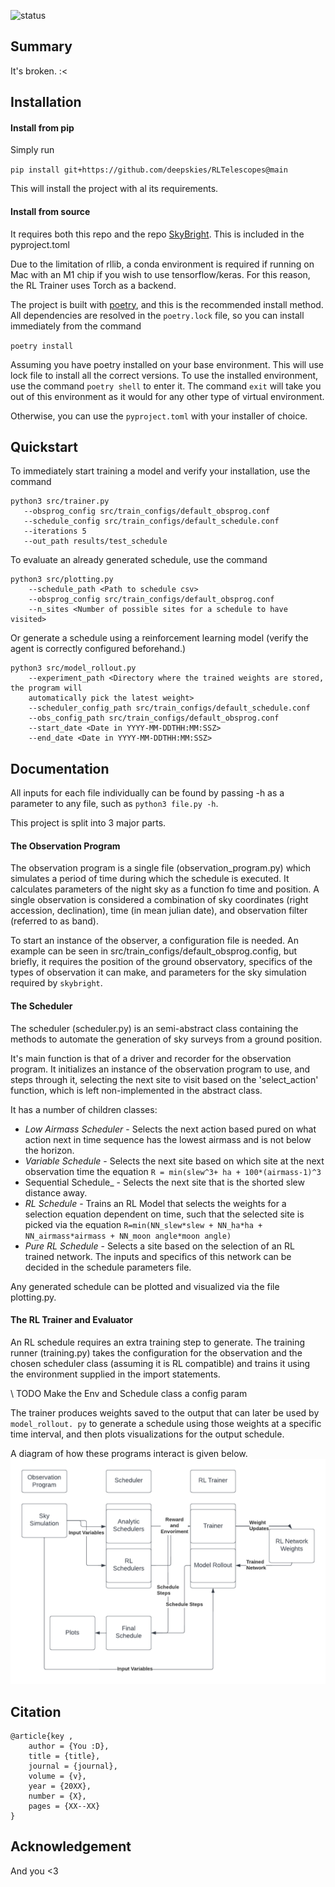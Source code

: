 
![status](https://img.shields.io/badge/License-MIT-lightgrey)

## Summary

It's broken. :<

## Installation 
#### Install from pip
Simply run 

`pip install git+https://github.com/deepskies/RLTelescopes@main`

This will install the project with al its requirements. 

#### Install from source
It requires both this repo and the repo [SkyBright](https://github.com/ehneilsen/skybright).
This is included in the pyproject.toml

Due to the limitation of rllib, a conda environment is required if running on Mac with an M1 chip if you wish to use tensorflow/keras.
For this reason, the RL Trainer uses Torch as a backend. 

The project is built with [poetry](https://python-poetry.org/), and this is the recommended install method.
All dependencies are resolved in the `poetry.lock` file, so you can install immediately from the command

`poetry install`

Assuming you have poetry installed on your base environment. 
This will use lock file to install all the correct versions. 
To use the installed environment, use the command `poetry shell` to enter it. 
The command `exit` will take you out of this environment as it would for any other type of virtual environment. 

Otherwise, you can use the `pyproject.toml` with your installer of choice. 


## Quickstart
To immediately start training a model and verify your installation, use the command 
```
python3 src/trainer.py 
   --obsprog_config src/train_configs/default_obsprog.conf
   --schedule_config src/train_configs/default_schedule.conf
   --iterations 5
   --out_path results/test_schedule
```

To evaluate an already generated schedule, use the command 
```
python3 src/plotting.py 
    --schedule_path <Path to schedule csv>
    --obsprog_config src/train_configs/default_obsprog.conf
    --n_sites <Number of possible sites for a schedule to have visited> 
```

Or generate a schedule using a reinforcement learning model (verify the agent is correctly 
configured beforehand.)
```
python3 src/model_rollout.py 
    --experiment_path <Directory where the trained weights are stored, the program will 
    automatically pick the latest weight>
    --scheduler_config_path src/train_configs/default_schedule.conf
    --obs_config_path src/train_configs/default_obsprog.conf
    --start_date <Date in YYYY-MM-DDTHH:MM:SSZ>
    --end_date <Date in YYYY-MM-DDTHH:MM:SSZ>
```

## Documentation 

All inputs for each file individually can be found by passing -h as a parameter to any file, 
such as `python3 file.py -h`.


This project is split into 3 major parts. 

#### The Observation Program

The observation program is a single file (observation_program.py) which simulates a period of 
time during which the schedule is executed. It calculates parameters of the night sky as a 
function fo time and position. A single observation is considered a combination of sky 
coordinates (right accession, declination), time (in mean julian date), and observation filter 
(referred to as band). 

To start an instance of the observer, a configuration file is needed. An example can be seen in 
src/train_configs/default_obsprog.config, but briefly, it requires the position of the ground 
observatory, specifics of the types of observation it can make, and parameters for the sky 
simulation required by `skybright`. 

#### The Scheduler 
                                                                                   
The scheduler (scheduler.py) is an semi-abstract class containing the methods to automate the 
generation of sky surveys from a ground position. 

It's main function is that of a driver and recorder for the observation program. It initializes 
an instance of the observation program to use, and steps through it, selecting the next site to 
visit based on the 'select_action' function, which is left non-implemented in the abstract class. 

It has a number of children classes: 
* _Low Airmass Scheduler_ - Selects the next action based pured on what action next in time 
  sequence has the lowest airmass and is not below the horizon. 
* _Variable Schedule_ - Selects the next site based on which site at the next observation time 
  the equation `R = min(slew^3+ ha + 100*(airmass-1)^3` 
* Sequential Schedule_ - Selects the next site that is the shorted slew distance away. 
* _RL Schedule_ - Trains an RL Model that selects the weights for a selection equation dependent 
  on time, such that the selected site is picked via the equation 
 `R=min(NN_slew*slew + NN_ha*ha + NN_airmass*airmass + NN_moon angle*moon angle)`
* _Pure RL Schedule_ - Selects a site based on the selection of an RL trained network. The inputs 
  and specifics of this network can be decided in the schedule parameters file. 

Any generated schedule can be plotted and visualized via the file plotting.py. 

#### The RL Trainer and Evaluator

An RL schedule requires an extra training step to generate. The training runner (training.py) 
takes the configuration for the observation and the chosen scheduler class (assuming it is RL 
compatible) and trains it using the environment supplied in the import statements. 

\\ TODO Make the Env and Schedule class a config param

The trainer produces weights saved to the output that can later be used by `model_rollout.
py` to generate a schedule using those weights at a specific time interval, and then plots 
visualizations for the output schedule. 


A diagram of how these programs interact is given below. 
![Todo Provide alt text](https://github.com/deepskies/RLTelescopes/blob/main/figures/Code%20Diagram.png)

## Citation

```
@article{key , 
    author = {You :D}, 
    title = {title}, 
    journal = {journal}, 
    volume = {v}, 
    year = {20XX}, 
    number = {X}, 
    pages = {XX--XX}
}

```

## Acknowledgement 
And you <3 
